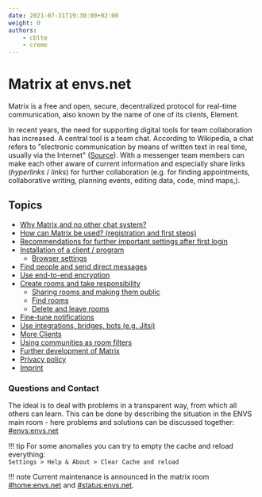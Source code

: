 ```yaml
---
date: 2021-07-31T19:30:00+02:00
weight: 0
authors:
    - cblte
    - creme
---
```


# Matrix at envs.net
Matrix is a free and open, secure, decentralized protocol for real-time communication, also known by the name of one of its clients, Element.

<object data="images/matrix_interactive_en.svg" type="image/svg+xml" style="width: 1280px; max-width: 100%"></object>

In recent years, the need for supporting digital tools for team collaboration has increased. A central tool is a team chat. According to Wikipedia, a chat refers to "electronic communication by means of written text in real time, usually via the Internet" ([Source](https://en.wikipedia.org/wiki/Chat)). With a messenger team members can make each other aware of current information and especially share links (*hyperlinks* / *links*) for further collaboration (e.g. for finding appointments, collaborative writing, planning events, editing data, code, mind maps,).

## Topics

* [Why Matrix and no other chat system?](why.md)
* [How can Matrix be used? (registration and first steps)](first-steps.md)
* [Recommendations for further important settings after first login](settings.md)
* [Installation of a client / program](clients.md)
    * [Browser settings](clients/browser.md)
* [Find people and send direct messages](messaging.md)
* [Use end-to-end encryption](encryption.md)
* [Create rooms and take responsibility](rooms.md)
    * [Sharing rooms and making them public](rooms/sharing.md)
    * [Find rooms](rooms/find.md)
    * [Delete and leave rooms](rooms/delete.md)
* [Fine-tune notifications](notifications.md)
* [Use integrations, bridges, bots (e.g. Jitsi)](integrations.md)
* [More Clients](clients/more_clients.md)
* [Using communities as room filters](communities.md)
* [Further development of Matrix](development.md)
* [Privacy policy](https://envs.net/privacy-policy/)
* [Imprint](https://envs.net/impressum/)

### Questions and Contact

The ideal is to deal with problems in a transparent way, from which all others can learn. This can be done by describing the situation in the ENVS main room - here problems and solutions can be discussed together:<br />
[#envs:envs.net](https://matrix.to/#/#envs:envs.net)

!!! tip
    For some anomalies you can try to empty the cache and reload everything:<br />
    `Settings > Help & About > Clear Cache and reload`


!!! note
    Current maintenance is announced in the matrix room [#home:envs.net](https://matrix.to/#/#home:envs.net) and 
    [#status:envs.net](https://matrix.to/#/#status:envs.net).
